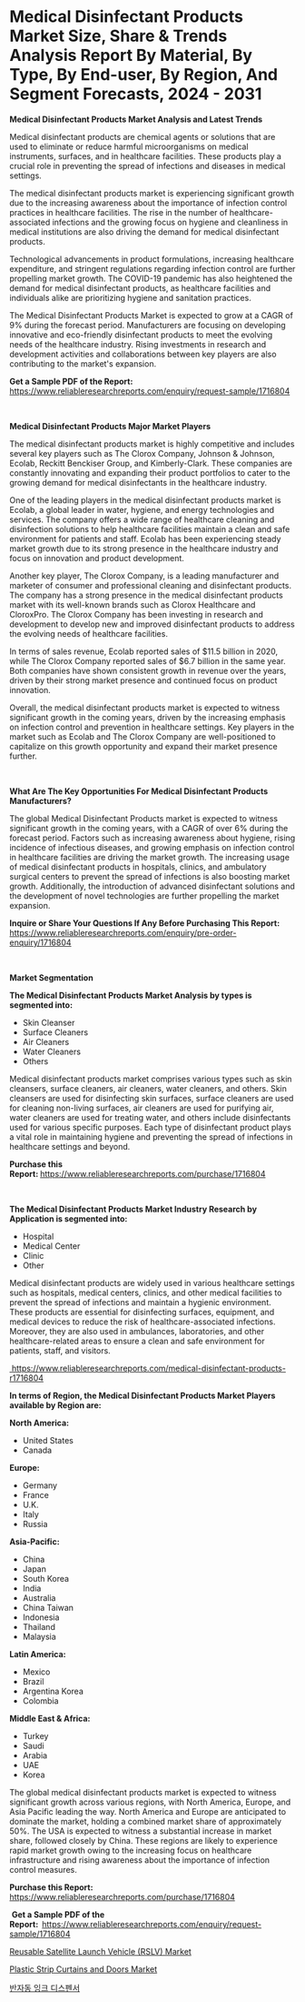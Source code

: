 <p><h1>Medical Disinfectant Products Market Size, Share & Trends Analysis Report By Material, By Type, By End-user, By Region, And Segment Forecasts, 2024 - 2031</h1></p><p><strong>Medical Disinfectant Products Market Analysis and Latest Trends</strong></p>
<p><p>Medical disinfectant products are chemical agents or solutions that are used to eliminate or reduce harmful microorganisms on medical instruments, surfaces, and in healthcare facilities. These products play a crucial role in preventing the spread of infections and diseases in medical settings.</p><p>The medical disinfectant products market is experiencing significant growth due to the increasing awareness about the importance of infection control practices in healthcare facilities. The rise in the number of healthcare-associated infections and the growing focus on hygiene and cleanliness in medical institutions are also driving the demand for medical disinfectant products.</p><p>Technological advancements in product formulations, increasing healthcare expenditure, and stringent regulations regarding infection control are further propelling market growth. The COVID-19 pandemic has also heightened the demand for medical disinfectant products, as healthcare facilities and individuals alike are prioritizing hygiene and sanitation practices.</p><p>The Medical Disinfectant Products Market is expected to grow at a CAGR of 9% during the forecast period. Manufacturers are focusing on developing innovative and eco-friendly disinfectant products to meet the evolving needs of the healthcare industry. Rising investments in research and development activities and collaborations between key players are also contributing to the market's expansion.</p></p>
<p><strong>Get a Sample PDF of the Report:&nbsp;</strong> <a href="https://www.reliableresearchreports.com/enquiry/request-sample/1716804">https://www.reliableresearchreports.com/enquiry/request-sample/1716804</a></p>
<p>&nbsp;</p>
<p><strong>Medical Disinfectant Products Major Market Players</strong></p>
<p><p>The medical disinfectant products market is highly competitive and includes several key players such as The Clorox Company, Johnson & Johnson, Ecolab, Reckitt Benckiser Group, and Kimberly-Clark. These companies are constantly innovating and expanding their product portfolios to cater to the growing demand for medical disinfectants in the healthcare industry.</p><p>One of the leading players in the medical disinfectant products market is Ecolab, a global leader in water, hygiene, and energy technologies and services. The company offers a wide range of healthcare cleaning and disinfection solutions to help healthcare facilities maintain a clean and safe environment for patients and staff. Ecolab has been experiencing steady market growth due to its strong presence in the healthcare industry and focus on innovation and product development.</p><p>Another key player, The Clorox Company, is a leading manufacturer and marketer of consumer and professional cleaning and disinfectant products. The company has a strong presence in the medical disinfectant products market with its well-known brands such as Clorox Healthcare and CloroxPro. The Clorox Company has been investing in research and development to develop new and improved disinfectant products to address the evolving needs of healthcare facilities.</p><p>In terms of sales revenue, Ecolab reported sales of $11.5 billion in 2020, while The Clorox Company reported sales of $6.7 billion in the same year. Both companies have shown consistent growth in revenue over the years, driven by their strong market presence and continued focus on product innovation.</p><p>Overall, the medical disinfectant products market is expected to witness significant growth in the coming years, driven by the increasing emphasis on infection control and prevention in healthcare settings. Key players in the market such as Ecolab and The Clorox Company are well-positioned to capitalize on this growth opportunity and expand their market presence further.</p></p>
<p>&nbsp;</p>
<p><strong>What Are The Key Opportunities For Medical Disinfectant Products Manufacturers?</strong></p>
<p><p>The global Medical Disinfectant Products market is expected to witness significant growth in the coming years, with a CAGR of over 6% during the forecast period. Factors such as increasing awareness about hygiene, rising incidence of infectious diseases, and growing emphasis on infection control in healthcare facilities are driving the market growth. The increasing usage of medical disinfectant products in hospitals, clinics, and ambulatory surgical centers to prevent the spread of infections is also boosting market growth. Additionally, the introduction of advanced disinfectant solutions and the development of novel technologies are further propelling the market expansion.</p></p>
<p><strong>Inquire or Share Your Questions If Any Before Purchasing This Report:</strong> <a href="https://www.reliableresearchreports.com/enquiry/pre-order-enquiry/1716804">https://www.reliableresearchreports.com/enquiry/pre-order-enquiry/1716804</a></p>
<p>&nbsp;</p>
<p><strong>Market Segmentation</strong></p>
<p><strong>The Medical Disinfectant Products Market Analysis by types is segmented into:</strong></p>
<p><ul><li>Skin Cleanser</li><li>Surface Cleaners</li><li>Air Cleaners</li><li>Water Cleaners</li><li>Others</li></ul></p>
<p><p>Medical disinfectant products market comprises various types such as skin cleansers, surface cleaners, air cleaners, water cleaners, and others. Skin cleansers are used for disinfecting skin surfaces, surface cleaners are used for cleaning non-living surfaces, air cleaners are used for purifying air, water cleaners are used for treating water, and others include disinfectants used for various specific purposes. Each type of disinfectant product plays a vital role in maintaining hygiene and preventing the spread of infections in healthcare settings and beyond.</p></p>
<p><strong>Purchase this Report:&nbsp;</strong><a href="https://www.reliableresearchreports.com/purchase/1716804">https://www.reliableresearchreports.com/purchase/1716804</a></p>
<p>&nbsp;</p>
<p><strong>The Medical Disinfectant Products Market Industry Research by Application is segmented into:</strong></p>
<p><ul><li>Hospital</li><li>Medical Center</li><li>Clinic</li><li>Other</li></ul></p>
<p><p>Medical disinfectant products are widely used in various healthcare settings such as hospitals, medical centers, clinics, and other medical facilities to prevent the spread of infections and maintain a hygienic environment. These products are essential for disinfecting surfaces, equipment, and medical devices to reduce the risk of healthcare-associated infections. Moreover, they are also used in ambulances, laboratories, and other healthcare-related areas to ensure a clean and safe environment for patients, staff, and visitors.</p></p>
<p><a href="https://www.reliableresearchreports.com/medical-disinfectant-products-r1716804">&nbsp;https://www.reliableresearchreports.com/medical-disinfectant-products-r1716804</a></p>
<p><strong>In terms of Region, the Medical Disinfectant Products Market Players available by Region are:</strong></p>
<p>
    <p> <strong> North America: </strong>
        <ul>
            <li>United States</li>
            <li>Canada</li>
        </ul>
        </p> 
    <p> <strong> Europe: </strong>
        <ul>
            <li>Germany</li>
            <li>France</li>
            <li>U.K.</li>
            <li>Italy</li>
            <li>Russia</li>
        </ul>
        </p> 
    <p> <strong> Asia-Pacific: </strong>
        <ul>
            <li>China</li>
            <li>Japan</li>
            <li>South Korea</li>
            <li>India</li>
            <li>Australia</li>
            <li>China Taiwan</li>
            <li>Indonesia</li>
            <li>Thailand</li>
            <li>Malaysia</li>
        </ul>
        </p> 
    <p> <strong> Latin America: </strong>
        <ul>
            <li>Mexico</li>
            <li>Brazil</li>
            <li>Argentina Korea</li>
            <li>Colombia</li>
        </ul>
        </p> 
    <p> <strong> Middle East & Africa: </strong>
        <ul>
            <li>Turkey</li>
            <li>Saudi</li>
            <li>Arabia</li>
            <li>UAE</li>
            <li>Korea</li>
        </ul>
    </p>
    </p>
<p><p>The global medical disinfectant products market is expected to witness significant growth across various regions, with North America, Europe, and Asia Pacific leading the way. North America and Europe are anticipated to dominate the market, holding a combined market share of approximately 50%. The USA is expected to witness a substantial increase in market share, followed closely by China. These regions are likely to experience rapid market growth owing to the increasing focus on healthcare infrastructure and rising awareness about the importance of infection control measures.</p></p>
<p><strong>Purchase this Report: </strong><a href="https://www.reliableresearchreports.com/purchase/1716804">https://www.reliableresearchreports.com/purchase/1716804</a></p>
<p>&nbsp;<strong>Get a Sample PDF of the Report:&nbsp;&nbsp;</strong><a href="https://www.reliableresearchreports.com/enquiry/request-sample/1716804">https://www.reliableresearchreports.com/enquiry/request-sample/1716804</a></p>
<p><strong></strong></p>
<p><p><a href="https://github.com/yadanielu/Market-Research-Report-List-1/blob/main/reusable-satellite-launch-vehicle-rslv-market.md">Reusable Satellite Launch Vehicle (RSLV) Market</a></p><p><a href="https://github.com/AnnChovey2023/Market-Research-Report-List-1/blob/main/plastic-strip-curtains-and-doors-market.md">Plastic Strip Curtains and Doors Market</a></p><p><a href="https://github.com/CliftonFisher9067/Market-Research-Report-List-2/blob/main/1435448180573.md">반자동 잉크 디스펜서</a></p></p>